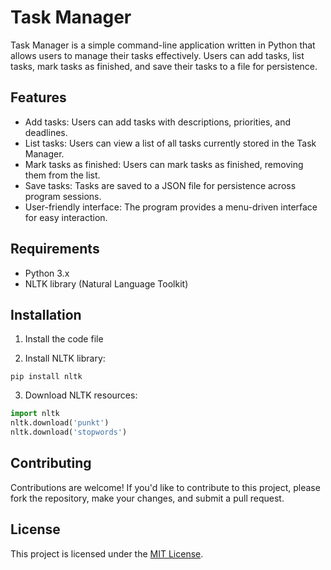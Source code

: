 # Task Manager

Task Manager is a simple command-line application written in Python that allows users to manage their tasks effectively. Users can add tasks, list tasks, mark tasks as finished, and save their tasks to a file for persistence.

## Features

- Add tasks: Users can add tasks with descriptions, priorities, and deadlines.
- List tasks: Users can view a list of all tasks currently stored in the Task Manager.
- Mark tasks as finished: Users can mark tasks as finished, removing them from the list.
- Save tasks: Tasks are saved to a JSON file for persistence across program sessions.
- User-friendly interface: The program provides a menu-driven interface for easy interaction.

## Requirements

- Python 3.x
- NLTK library (Natural Language Toolkit)

## Installation

1. Install the code file

2. Install NLTK library:

```
pip install nltk
```

3. Download NLTK resources:

```python
import nltk
nltk.download('punkt')
nltk.download('stopwords')
```

## Contributing

Contributions are welcome! If you'd like to contribute to this project, please fork the repository, make your changes, and submit a pull request.

## License

This project is licensed under the [MIT License](LICENSE).
